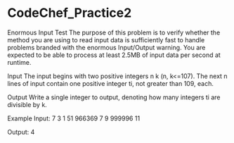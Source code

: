 # CodeChef_Practice2
Enormous Input Test
The purpose of this problem is to verify whether the method you are using to read input data is sufficiently fast to handle problems branded with the enormous Input/Output warning. You are expected to be able to process at least 2.5MB of input data per second at runtime.

Input
The input begins with two positive integers n k (n, k<=107). The next n lines of input contain one positive integer ti, not greater than 109, each.

Output
Write a single integer to output, denoting how many integers ti are divisible by k.

Example
Input:
7 3
1
51
966369
7
9
999996
11

Output:
4
